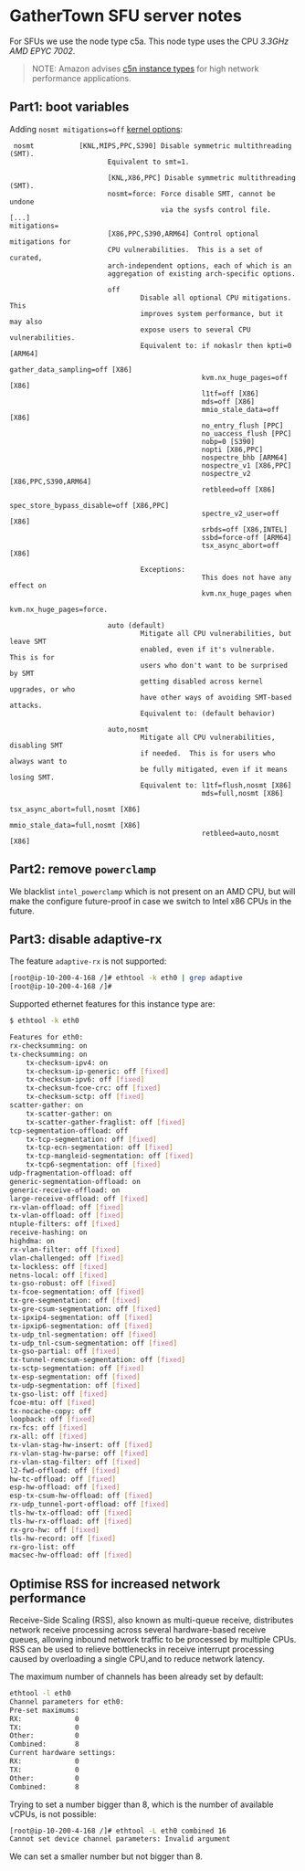 # GatherTown SFU server notes

For SFUs we use the node type c5a. This node type uses the CPU *3.3GHz AMD EPYC 7002*.

> NOTE: Amazon advises [c5n instance types](https://aws.amazon.com/ec2/instance-types/) for high network performance applications.

## Part1: boot variables

Adding `nosmt mitigations=off`
[kernel
options](https://www.kernel.org/doc/html/latest/admin-guide/kernel-parameters.html?highlight=kernel%20parameters):


```
 nosmt           [KNL,MIPS,PPC,S390] Disable symmetric multithreading (SMT).
                        Equivalent to smt=1.

                        [KNL,X86,PPC] Disable symmetric multithreading (SMT).
                        nosmt=force: Force disable SMT, cannot be undone
                                     via the sysfs control file.
[...]
mitigations=
                        [X86,PPC,S390,ARM64] Control optional mitigations for
                        CPU vulnerabilities.  This is a set of curated,
                        arch-independent options, each of which is an
                        aggregation of existing arch-specific options.

                        off
                                Disable all optional CPU mitigations.  This
                                improves system performance, but it may also
                                expose users to several CPU vulnerabilities.
                                Equivalent to: if nokaslr then kpti=0 [ARM64]
                                               gather_data_sampling=off [X86]
                                               kvm.nx_huge_pages=off [X86]
                                               l1tf=off [X86]
                                               mds=off [X86]
                                               mmio_stale_data=off [X86]
                                               no_entry_flush [PPC]
                                               no_uaccess_flush [PPC]
                                               nobp=0 [S390]
                                               nopti [X86,PPC]
                                               nospectre_bhb [ARM64]
                                               nospectre_v1 [X86,PPC]
                                               nospectre_v2 [X86,PPC,S390,ARM64]
                                               retbleed=off [X86]
                                               spec_store_bypass_disable=off [X86,PPC]
                                               spectre_v2_user=off [X86]
                                               srbds=off [X86,INTEL]
                                               ssbd=force-off [ARM64]
                                               tsx_async_abort=off [X86]

                                Exceptions:
                                               This does not have any effect on
                                               kvm.nx_huge_pages when
                                               kvm.nx_huge_pages=force.

                        auto (default)
                                Mitigate all CPU vulnerabilities, but leave SMT
                                enabled, even if it's vulnerable.  This is for
                                users who don't want to be surprised by SMT
                                getting disabled across kernel upgrades, or who
                                have other ways of avoiding SMT-based attacks.
                                Equivalent to: (default behavior)

                        auto,nosmt
                                Mitigate all CPU vulnerabilities, disabling SMT
                                if needed.  This is for users who always want to
                                be fully mitigated, even if it means losing SMT.
                                Equivalent to: l1tf=flush,nosmt [X86]
                                               mds=full,nosmt [X86]
                                               tsx_async_abort=full,nosmt [X86]
                                               mmio_stale_data=full,nosmt [X86]
                                               retbleed=auto,nosmt [X86]
```

## Part2: remove `powerclamp`

We blacklist `intel_powerclamp` which is not present on an AMD CPU, but will
make the configure future-proof in case we switch to Intel x86 CPUs in the
future.

## Part3: disable adaptive-rx

The feature `adaptive-rx` is not supported:

```bash
[root@ip-10-200-4-168 /]# ethtool -k eth0 | grep adaptive
[root@ip-10-200-4-168 /]#
```

Supported ethernet features for this instance type are:

```bash
$ ethtool -k eth0

Features for eth0:
rx-checksumming: on
tx-checksumming: on
	tx-checksum-ipv4: on
	tx-checksum-ip-generic: off [fixed]
	tx-checksum-ipv6: off [fixed]
	tx-checksum-fcoe-crc: off [fixed]
	tx-checksum-sctp: off [fixed]
scatter-gather: on
	tx-scatter-gather: on
	tx-scatter-gather-fraglist: off [fixed]
tcp-segmentation-offload: off
	tx-tcp-segmentation: off [fixed]
	tx-tcp-ecn-segmentation: off [fixed]
	tx-tcp-mangleid-segmentation: off [fixed]
	tx-tcp6-segmentation: off [fixed]
udp-fragmentation-offload: off
generic-segmentation-offload: on
generic-receive-offload: on
large-receive-offload: off [fixed]
rx-vlan-offload: off [fixed]
tx-vlan-offload: off [fixed]
ntuple-filters: off [fixed]
receive-hashing: on
highdma: on
rx-vlan-filter: off [fixed]
vlan-challenged: off [fixed]
tx-lockless: off [fixed]
netns-local: off [fixed]
tx-gso-robust: off [fixed]
tx-fcoe-segmentation: off [fixed]
tx-gre-segmentation: off [fixed]
tx-gre-csum-segmentation: off [fixed]
tx-ipxip4-segmentation: off [fixed]
tx-ipxip6-segmentation: off [fixed]
tx-udp_tnl-segmentation: off [fixed]
tx-udp_tnl-csum-segmentation: off [fixed]
tx-gso-partial: off [fixed]
tx-tunnel-remcsum-segmentation: off [fixed]
tx-sctp-segmentation: off [fixed]
tx-esp-segmentation: off [fixed]
tx-udp-segmentation: off [fixed]
tx-gso-list: off [fixed]
fcoe-mtu: off [fixed]
tx-nocache-copy: off
loopback: off [fixed]
rx-fcs: off [fixed]
rx-all: off [fixed]
tx-vlan-stag-hw-insert: off [fixed]
rx-vlan-stag-hw-parse: off [fixed]
rx-vlan-stag-filter: off [fixed]
l2-fwd-offload: off [fixed]
hw-tc-offload: off [fixed]
esp-hw-offload: off [fixed]
esp-tx-csum-hw-offload: off [fixed]
rx-udp_tunnel-port-offload: off [fixed]
tls-hw-tx-offload: off [fixed]
tls-hw-rx-offload: off [fixed]
rx-gro-hw: off [fixed]
tls-hw-record: off [fixed]
rx-gro-list: off
macsec-hw-offload: off [fixed]
```

## Optimise RSS for increased network performance

Receive-Side Scaling (RSS), also known as multi-queue receive, distributes network receive processing across several hardware-based receive queues,
allowing inbound network traffic to be processed by multiple CPUs.
RSS can be used to relieve bottlenecks in receive interrupt processing caused by overloading a single CPU,and to reduce network latency.

The maximum number of channels has been already set by default:

```bash
ethtool -l eth0
Channel parameters for eth0:
Pre-set maximums:
RX:             0
TX:             0
Other:          0
Combined:       8
Current hardware settings:
RX:             0
TX:             0
Other:          0
Combined:       8
```

Trying to set a number bigger than 8, which is the number of available vCPUs, is
not possible:

```bash
[root@ip-10-200-4-168 /]# ethtool -L eth0 combined 16
Cannot set device channel parameters: Invalid argument
```

We can set a smaller number but not bigger than 8.
